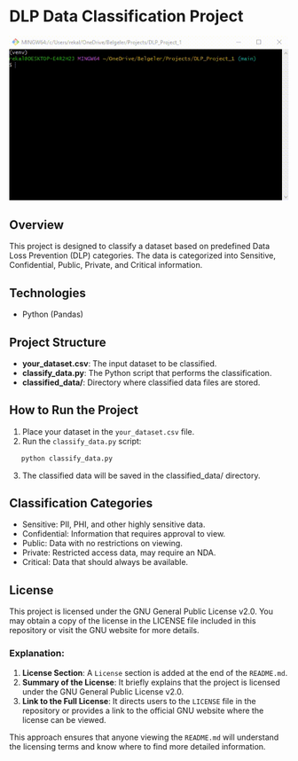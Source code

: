 # DLP Data Classification Project

![Example](example.gif)

## Overview

This project is designed to classify a dataset based on predefined Data Loss Prevention (DLP) categories. The data is categorized into Sensitive, Confidential, Public, Private, and Critical information.

## Technologies
- Python (Pandas)


## Project Structure

- **your_dataset.csv**: The input dataset to be classified.
- **classify_data.py**: The Python script that performs the classification.
- **classified_data/**: Directory where classified data files are stored.

## How to Run the Project

1. Place your dataset in the `your_dataset.csv` file.
2. Run the `classify_data.py` script:
```bash
   python classify_data.py
```
3. The classified data will be saved in the classified_data/ directory.

## Classification Categories
- Sensitive: PII, PHI, and other highly sensitive data.
- Confidential: Information that requires approval to view.
- Public: Data with no restrictions on viewing.
- Private: Restricted access data, may require an NDA.
- Critical: Data that should always be available.

## License
This project is licensed under the GNU General Public License v2.0. You may obtain a copy of the license in the LICENSE file included in this repository or visit the GNU website for more details.


### Explanation:

1. **License Section**: A `License` section is added at the end of the `README.md`.
2. **Summary of the License**: It briefly explains that the project is licensed under the GNU General Public License v2.0.
3. **Link to the Full License**: It directs users to the `LICENSE` file in the repository or provides a link to the official GNU website where the license can be viewed.

This approach ensures that anyone viewing the `README.md` will understand the licensing terms and know where to find more detailed information.

